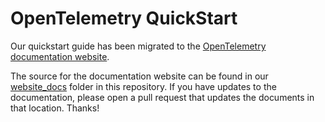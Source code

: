 # OpenTelemetry QuickStart

Our quickstart guide has been migrated to the [OpenTelemetry documentation website](https://opentelemetry.io/docs/java/manual_instrumentation/).

The source for the documentation website can be found in our [website_docs](website_docs) folder in
this repository. If you have updates to the documentation, please open a pull request that updates the documents
in that location. Thanks!